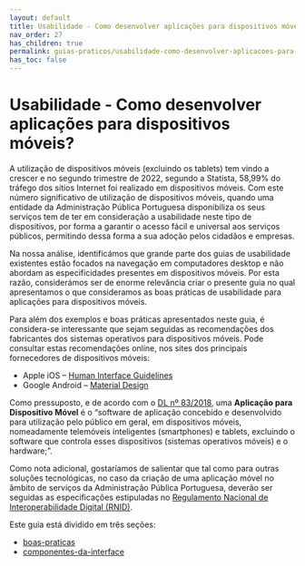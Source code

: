 ```yaml
---
layout: default
title: Usabilidade - Como desenvolver aplicações para dispositivos móveis?
nav_order: 27
has_children: true
permalink: guias-praticos/usabilidade-como-desenvolver-aplicacoes-para-dispositivos-moveis
has_toc: false
---
```


# Usabilidade - Como desenvolver aplicações para dispositivos móveis?

A utilização de dispositivos móveis (excluindo os tablets) tem vindo a crescer e no segundo trimestre de 2022, segundo a Statista, 58,99% do tráfego dos sítios Internet foi realizado em dispositivos móveis. Com este número significativo de utilização de dispositivos móveis, quando uma entidade da Administração Pública Portuguesa disponibiliza os seus serviços tem de ter em consideração a usabilidade neste tipo de dispositivos, por forma a garantir o acesso fácil e universal aos serviços públicos, permitindo dessa forma a sua adoção pelos cidadãos e empresas.

Na nossa análise, identificámos que grande parte dos guias de usabilidade existentes estão focados na navegação em computadores desktop e não abordam as especificidades presentes em dispositivos móveis. Por esta razão, considerámos ser de enorme relevância criar o presente guia no qual apresentamos o que consideramos as boas práticas de usabilidade para aplicações para dispositivos móveis.

Para além dos exemplos e boas práticas apresentados neste guia, é considera-se interessante que sejam seguidas as recomendações dos fabricantes dos sistemas operativos para dispositivos móveis. Pode consultar estas recomendações online, nos sites dos principais fornecedores de dispositivos móveis:&#x20;

* Apple iOS – [Human Interface Guidelines](https://developer.apple.com/design/human-interface-guidelines)
* Google Android – [Material Design](https://m3.material.io/)

Como pressuposto, e de acordo com o [DL nº 83/2018](https://dre.pt/dre/detalhe/decreto-lei/83-2018-116734769), uma **Aplicação para Dispositivo Móvel** é o “software de aplicação concebido e desenvolvido para utilização pelo público em geral, em dispositivos móveis, nomeadamente telemóveis inteligentes (smartphones) e tablets, excluindo o software que controla esses dispositivos (sistemas operativos móveis) e o hardware;”.

Como nota adicional, gostaríamos de salientar que tal como para outras soluções tecnológicas, no caso da criação de uma aplicação móvel no âmbito de serviços da Administração Pública Portuguesa, deverão ser seguidas as especificações estipuladas no [Regulamento Nacional de Interoperabilidade Digital (RNID)](https://dre.pt/application/file/a/114461891).

Este guia está dividido em três seções:

- [boas-praticas](/GuiasMosaico/guias-praticos/usabilidade-como-desenvolver-aplicacoes-para-dispositivos-moveis/boas-praticas.html)
- [componentes-da-interface](/GuiasMosaico/guias-praticos/usabilidade-como-desenvolver-aplicacoes-para-dispositivos-moveis/componentes-da-interface.html)

